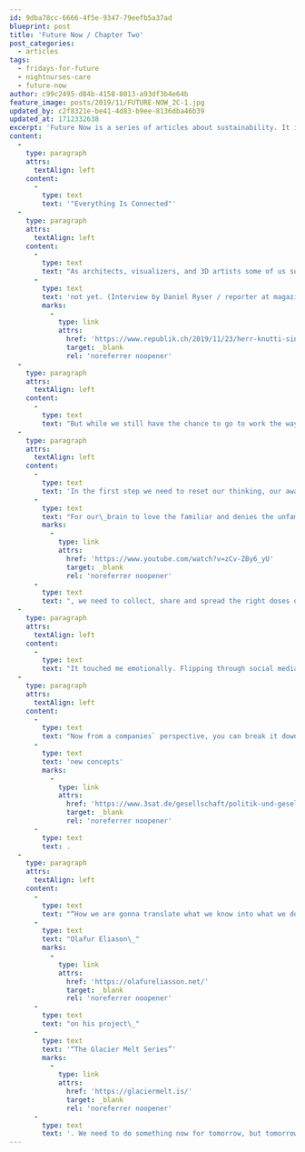 ```yaml
---
id: 9dba78cc-6666-4f5e-9347-79eefb5a37ad
blueprint: post
title: 'Future Now / Chapter Two'
post_categories:
  - articles
tags:
  - fridays-for-future
  - nightnurses-care
  - future-now
author: c99c2495-d84b-4158-8013-a93df3b4e64b
feature_image: posts/2019/11/FUTURE-NOW_2C-1.jpg
updated_by: c2f8321e-be41-4d83-b9ee-8136dba46b39
updated_at: 1712332638
excerpt: 'Future Now is a series of articles about sustainability. It implies facts, fears and hopes, self-reflections for us as a company as well as for every single one of us. As visualizers making abstract informations real we want to share information and ask ourselves what we can do for we care.'
content:
  -
    type: paragraph
    attrs:
      textAlign: left
    content:
      -
        type: text
        text: '"Everything Is Connected"'
  -
    type: paragraph
    attrs:
      textAlign: left
    content:
      -
        type: text
        text: "As architects, visualizers, and 3D artists some of us surely feel\_a\_kind of paralysis when it comes to integrating measures against the Climate Change.\_We are still going to work every day, drive our cars, fly our flights.\_No emergency yet announced in Zurich, no letters calling for restrictive water use,\_no electricity cuts... "
      -
        type: text
        text: 'not yet. (Interview by Daniel Ryser / reporter at magazine REPUBLIK and ETH-Klima­forscher Reto Knutti)'
        marks:
          -
            type: link
            attrs:
              href: 'https://www.republik.ch/2019/11/23/herr-knutti-sind-wir-noch-zu-retten?fbclid=IwAR2lvo3rVvkFRT1iwLjq4TAf_DJYhfrdM1epGoGFEt2aPQqYDbZ1waSPg7w'
              target: _blank
              rel: 'noreferrer noopener'
  -
    type: paragraph
    attrs:
      textAlign: left
    content:
      -
        type: text
        text: "But while we still have the chance to go to work the way we used to do,\_we could ask ourselves “How can we integrate active measures in our daily life to protect us, our families and friends, what we love and what we love doing ?”"
  -
    type: paragraph
    attrs:
      textAlign: left
    content:
      -
        type: text
        text: 'In the first step we need to reset our thinking, our awareness. '
      -
        type: text
        text: "For our\_brain to love the familiar and denies the unfamiliar (Marissa Peer)"
        marks:
          -
            type: link
            attrs:
              href: 'https://www.youtube.com/watch?v=zCv-ZBy6_yU'
              target: _blank
              rel: 'noreferrer noopener'
      -
        type: text
        text: ", we need to collect, share and spread the right doses of information in a way that makes the problem directly connected to us. Arid Zones and Climate Refugees are sometimes still too far away for us, too abstract. The problems have\_to touch us emotionally, they have to\_interrupt our daily habits and living areas and speak to our hearts. Otherwise, we won`t\_be able to absorb it\_fully\_and we won`t feel any need to act. If\_we\_look outside the window everything looks normal\_here in Zurich, or Cologne or Rome… except some FridaysForFuture demonstrations\_calling for our attention and\_staying on the ball."
  -
    type: paragraph
    attrs:
      textAlign: left
    content:
      -
        type: text
        text: "It touched me emotionally. Flipping through social media,\_I came with\_more and more articles, people\_and\_organizations\_across, dealing\_actively or passively with the climate and biodiversity emergency. It\_was not\_only\_the content, but it was\_also how\_it\_was communicated\_to me. The more the informations encroached my personal life\_(especially\_via words and visualized images like “When Sea Levels Attack”)\_and spoke to my heart (like the short film\_“Up At Night – a film by Nelson Makengo”) and the closer the scenarios reached me, the stronger the need for an action grew: to lead through mentally and reset some of my life areas\_and to\_find creative ways to act.\_For everything is connected and\_for\_we\_are all\_in this together, we need to reset everywhere together and change our everyday habits."
  -
    type: paragraph
    attrs:
      textAlign: left
    content:
      -
        type: text
        text: "Now from a companies` perspective, you can break it down\_to this: For saving what we love doing (in our case for more inspiring architectural visualizations) we need to\_bring\_what we know now into our daily actions and habits. And we need "
      -
        type: text
        text: 'new concepts'
        marks:
          -
            type: link
            attrs:
              href: 'https://www.3sat.de/gesellschaft/politik-und-gesellschaft/erde-unter-wasser-110.html'
              target: _blank
              rel: 'noreferrer noopener'
      -
        type: text
        text: .
  -
    type: paragraph
    attrs:
      textAlign: left
    content:
      -
        type: text
        text: "“How we are gonna translate what we know into what we do?”\_"
      -
        type: text
        text: "Olafur Eliason\_"
        marks:
          -
            type: link
            attrs:
              href: 'https://olafureliasson.net/'
              target: _blank
              rel: 'noreferrer noopener'
      -
        type: text
        text: "on his project\_"
      -
        type: text
        text: '“The Glacier Melt Series”'
        marks:
          -
            type: link
            attrs:
              href: 'https://glaciermelt.is/'
              target: _blank
              rel: 'noreferrer noopener'
      -
        type: text
        text: '. We need to do something now for tomorrow, but tomorrow is already here. Let`s do it. Future Now.'
---
```


